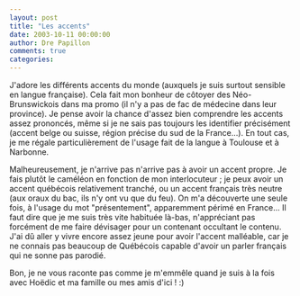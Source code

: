 ```yaml
---
layout: post
title: "Les accents"
date: 2003-10-11 00:00:00
author: Dre Papillon
comments: true
categories: 
---
```



J'adore les différents accents du monde (auxquels je suis surtout sensible en langue française).  Cela fait mon bonheur de côtoyer des Néo-Brunswickois dans ma promo (il n'y a pas de fac de médecine dans leur province).  Je pense avoir la chance d'assez bien comprendre les accents assez prononcés, même si je ne sais pas toujours les identifier précisément (accent belge ou suisse, région précise du sud de la France...).  En tout cas, je me régale particulièrement de l'usage fait de la langue à Toulouse et à Narbonne.

Malheureusement, je n'arrive pas n'arrive pas à avoir un accent propre.  Je fais plutôt le caméléon en fonction de mon interlocuteur ; je peux avoir un accent québécois relativement tranché, ou un accent français très neutre (aux oraux du bac, ils n'y ont vu que du feu).  On m'a découverte une seule fois, à l'usage du mot "présentement", apparemment périmé en France...  Il faut dire que je me suis très vite habituée là-bas, n'appréciant pas forcément de me faire dévisager pour un contenant occultant le contenu.  J'ai dû aller y vivre encore assez jeune pour avoir l'accent malléable, car je ne connais pas beaucoup de Québécois capable d'avoir un parler français qui ne sonne pas parodié.

Bon, je ne vous raconte pas comme je m'emmêle quand je suis à la fois avec Hoëdic et ma famille ou mes amis d'ici ! :)